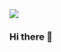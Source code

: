 
<img src="https://capsule-render.vercel.app/api?type=waving&color=auto&height=300&section=header&text=JunSeok%20Kim&fontSize=90" />

### Hi there 👋

<!--
**Jun1115/Jun1115** is a ✨ _special_ ✨ repository because its `README.md` (this file) appears on your GitHub profile.

Here are some ideas to get you started:

- 🔭 I’m currently working on ...
- 🌱 I’m currently learning ...
- 👯 I’m looking to collaborate on ...
- 🤔 I’m looking for help with ...
- 💬 Ask me about ...
- 📫 How to reach me: ...
- 😄 Pronouns: ...
- ⚡ Fun fact: ...
-->


